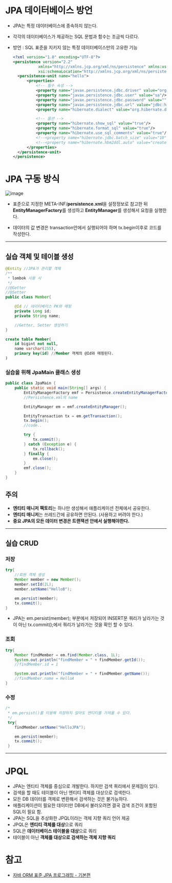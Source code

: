 # JPA 데이터베이스 방언

- JPA는 특정 데이터베이스에 종속하지 않는다.
- 각각의 데이터베이스가 제공하는 SQL 문법과 함수는 조금씩 다르다.
- 방언 : SQL 표준을 지키지 않는 특정 데이터베이스만의 고유한 기능

  ```xml
  <?xml version="1.0" encoding="UTF-8"?>
  <persistence version="2.2"
             xmlns="http://xmlns.jcp.org/xml/ns/persistence" xmlns:xsi="http://www.w3.org/2001/XMLSchema-instance"
             xsi:schemaLocation="http://xmlns.jcp.org/xml/ns/persistence http://xmlns.jcp.org/xml/ns/persistence/persistence_2_2.xsd">
    <persistence-unit name="hello">
        <properties>
            <!-- 필수 속성 -->
            <property name="javax.persistence.jdbc.driver" value="org.h2.Driver"/>
            <property name="javax.persistence.jdbc.user" value="sa"/>
            <property name="javax.persistence.jdbc.password" value=""/>
            <property name="javax.persistence.jdbc.url" value="jdbc:h2:tcp://localhost/~/test"/>
            <property name="hibernate.dialect" value="org.hibernate.dialect.H2Dialect"/>

            <!-- 옵션 -->
            <property name="hibernate.show_sql" value="true"/>
            <property name="hibernate.format_sql" value="true"/>
            <property name="hibernate.use_sql_comments" value="true"/>
            <!--<property name="hibernate.jdbc.batch_size" value="10" />-->
            <!--<property name="hibernate.hbm2ddl.auto" value="create" />-->
        </properties>
    </persistence-unit>
  </persistence>
  ```

# JPA 구동 방식

![image](https://user-images.githubusercontent.com/90185805/150949964-79f55eb1-1dab-4a3c-bf9a-e34e99b97bcd.png)

- 표준으로 지정한 META-INF/**persistence.xml**을 설정정보로 참고한 뒤 **EntityManagerFactory**를 생성하고 **EntityManager**를 생성해서 요청을 실행한다.

- 데이터의 값 변경은 transaction안에서 실행되어야 하며 tx.begin이후로 코드를 작성한다.

---

## 실습 객체 및 테이블 생성

```java
@Entity //JPA가 관리할 객체
/**
 * lombok 사용 시
 */
//@Getter
//@Setter
public class Member{

    @Id // 데이터베이스 PK와 매핑
    private Long id;
    private String name;

    //Getter, Setter 생성하기
}
```

```sql
create table Member(
    id bigint not null,
    name varchar(255),
    primary key(id) //Member 객체의 @Id와 매핑된다.
)
```

### 실습을 위해 JpaMain 클래스 생성

```java
public class JpaMain {
    public static void main(String[] args) {
        EntityManagerFactory emf = Persistence.createEntityManagerFactory("hello");
        //Persistence.xml의 name

        EntityManager em = emf.createEntityManager();

        EntityTransaction tx = em.getTransaction();
        tx.begin();
        //code..

        try {
            tx.commit();
        } catch (Exception e) {
            tx.rollback();
        } finally {
            em.close();
        }
        emf.close();
    }
}
```

## 주의

- **엔티티 매니저 팩토리**는 하나만 생성해서 애플리케이션 전체에서 공유한다.
- **엔티티 매니저**는 쓰레드간에 공유하면 안된다. (사용하고 버려야 한다.)
- **중요 JPA의 모든 데이터 변경은 트랜잭션 안에서 실행해야한다.**

---

## 실습 CRUD

### 저장

```java
try{
    //회원 객체 생성
    Member member = new Member();
    member.setId(2L);
    member.setName("HelloB");

    em.persist(member);
    tx.commit();
}
```

- JPA는 em.persist(member); 부분에서 저장되어 INSERT문 쿼리가 날라가는 것이 아닌 tx.commit();에서 쿼리가 날라가는 것을 확인 할 수 있다.

### 조회

```java
try{
    Member findMember = em.find(Member.class, 1L);
    System.out.println("findMember = " + findMember.getId());
    //findMember.id = 1

    System.out.println("findMember = " + findMember.getName());
    //findMember.name = HelloA
}
```

### 수정

```java
/*
 * em.persist()를 이용해 저장하지 않아도 엔티티를 가져올 수 있다.
 */
 try{
    findMember.setName("HelloJPA");

    em.persist(member);
    tx.commit();
 }
```

<hr>

# JPQL

- JPA는 엔티티 객체를 중심으로 개발한다. 하지만 검색 쿼리에서 문제점이 있다.
- 검색을 할 때도 테이블이 아닌 엔티티 객체를 대상으로 검색한다.
- 모든 DB 데이터를 객체로 변환해서 검색하는 것은 불가능하다.
- 애플리케이션이 필요한 데이터만 DB에서 불러오려면 결국 검색 조건이 포함된 SQL이 필요 함.
- JPA는 SQL을 추상화한 JPQL이라는 객체 지향 쿼리 언어 제공
- JPQL은 **엔티티 객체를 대상**으로 쿼리
- SQL은 **데이터베이스 테이블을 대상**으로 쿼리
- 테이블이 아닌 **객체를 대상으로 검색하는 객체 지향 쿼리**

# 참고

- [자바 ORM 표준 JPA 프로그래밍 - 기본편](https://www.inflearn.com/course/ORM-JPA-Basic/lecture/21683?tab=curriculum&volume=1.00&quality=auto)

